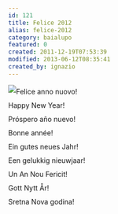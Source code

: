 ```yaml
---
id: 121
title: Felice 2012
alias: felice-2012
category: baialupo
featured: 0
created: 2011-12-19T07:53:39
modified: 2013-06-12T08:35:41
created_by: ignazio
---
```

<div style="float:left">
 <img border="0" class="baiaimgleft" src="images/stories/baia-natale.gif"/>
</div>
<div class="contentheading" style="line-height:200%">
 Felice anno nuovo!
 <br/>
 Happy New Year!
 <br/>
 Próspero año nuevo!
 <br/>
 Bonne année!
 <br/>
 Ein gutes neues Jahr!
 <br/>
 Een gelukkig nieuwjaar!
 <br/>
 Un An Nou Fericit!
 <br/>
 Gott Nytt År!
 <br/>
 Sretna Nova godina!
</div>
